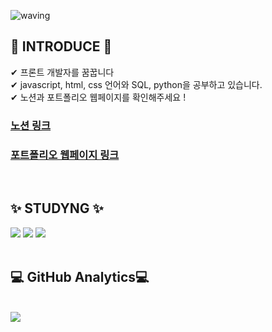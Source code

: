 
![waving](https://capsule-render.vercel.app/api?type=waving&height=200&text=Hi%20There!&fontAlign=70&fontAlignY=40&color=gradient)
## 👋 INTRODUCE 👋 
✔ 프론트 개발자를 꿈꿉니다
<br/>✔ javascript, html, css 언어와 SQL, python을 공부하고 있습니다. 
<br/>✔ 노션과 포트폴리오 웹페이지를 확인해주세요 !
 <h3><a href="https://absorbed-forest-da0.notion.site/4410a31d2ca647779c154c15adcec7b5"> 노션 링크 </a></h3>
<h3><a href="https://heejung0413.github.io/web-porfolio-1/"> 포트폴리오 웹페이지 링크 </a></h3>
<br/>

## ✨ STUDYNG ✨
<div>
	<img src="https://img.shields.io/badge/Javascript-007396?style=flat&logo=Java&logoColor=white" />
	<img src="https://img.shields.io/badge/HTML5-E34F26?style=flat&logo=HTML5&logoColor=white" />
	<img src="https://img.shields.io/badge/CSS3-1572B6?style=flat&logo=CSS3&logoColor=white" />

<br/>

<br/>

 ##  💻 GitHub Analytics💻
<br/>
<img src="https://github-readme-stats.vercel.app/api/top-langs/?username=heejung0413&layout=compact"><br><br>
</div>
